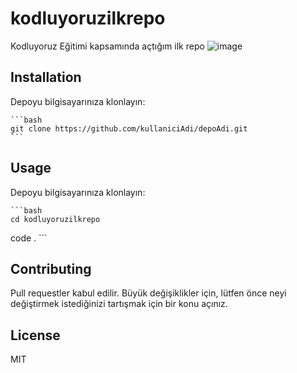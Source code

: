 # kodluyoruzilkrepo
Kodluyoruz Eğitimi kapsamında açtığım ilk repo
![image](https://github.com/furkanbayraktarr/kodluyoruzilkrepo/assets/128421354/dd579d6b-e811-43d6-b5d7-68303009cf6c)

## Installation
Depoyu bilgisayarınıza klonlayın:

    ```bash
    git clone https://github.com/kullaniciAdi/depoAdi.git
    ```
## Usage
Depoyu bilgisayarınıza klonlayın:

    ```bash
    cd kodluyoruzilkrepo
code .
    ```    
## Contributing 

Pull requestler kabul edilir. Büyük değişiklikler için, lütfen önce neyi değiştirmek istediğinizi tartışmak için bir konu açınız.
## License

MIT

